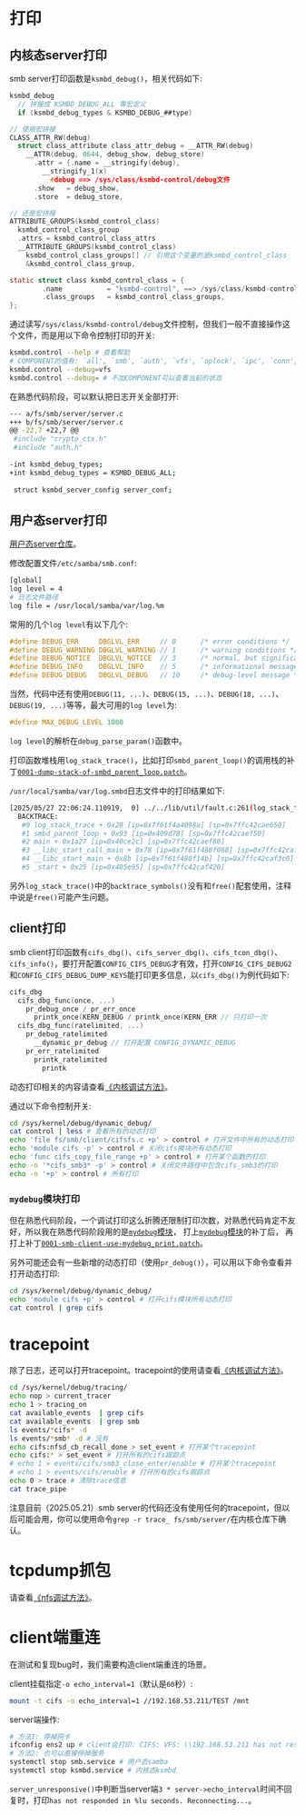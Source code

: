 # 打印

## 内核态server打印

smb server打印函数是`ksmbd_debug()`，相关代码如下:
```c
ksmbd_debug
  // 拼接成 KSMBD_DEBUG_ALL 等宏定义
  if (ksmbd_debug_types & KSMBD_DEBUG_##type)

// 使用宏拼接
CLASS_ATTR_RW(debug)
  struct class_attribute class_attr_debug = __ATTR_RW(debug)
    __ATTR(debug, 0644, debug_show, debug_store)
      .attr = {.name = __stringify(debug),
        __stringify_1(x)
          #debug ==> /sys/class/ksmbd-control/debug文件
      .show   = debug_show,
      .store  = debug_store,

// 还是宏拼接
ATTRIBUTE_GROUPS(ksmbd_control_class)
  ksmbd_control_class_group
  .attrs = ksmbd_control_class_attrs
  __ATTRIBUTE_GROUPS(ksmbd_control_class)
    ksmbd_control_class_groups[] // 引用这个变量的是ksmbd_control_class
    &ksmbd_control_class_group,

static struct class ksmbd_control_class = {
        .name           = "ksmbd-control", ==> /sys/class/ksmbd-control/目录
        .class_groups   = ksmbd_control_class_groups,
};
```

通过读写`/sys/class/ksmbd-control/debug`文件控制，但我们一般不直接操作这个文件，而是用以下命令控制打印的开关:
```sh
ksmbd.control --help # 查看帮助
# COMPONENT的值有: `all', `smb', `auth', `vfs', `oplock', `ipc', `conn', or `rdma'
ksmbd.control --debug=vfs
ksmbd.control --debug= # 不加COMPONENT可以查看当前的状态
```

在熟悉代码阶段，可以默认把日志开关全部打开:
```sh
--- a/fs/smb/server/server.c
+++ b/fs/smb/server/server.c
@@ -22,7 +22,7 @@
 #include "crypto_ctx.h"
 #include "auth.h"
 
-int ksmbd_debug_types;
+int ksmbd_debug_types = KSMBD_DEBUG_ALL;
 
 struct ksmbd_server_config server_conf;
```

## 用户态server打印

[用户态server仓库](https://gitlab.com/samba-team/samba)。

修改配置文件`/etc/samba/smb.conf`:
```sh
[global]
log level = 4
# 日志文件路径
log file = /usr/local/samba/var/log.%m
```

常用的几个`log level`有以下几个:
```c
#define DEBUG_ERR     DBGLVL_ERR     // 0      /* error conditions */
#define DEBUG_WARNING DBGLVL_WARNING // 1      /* warning conditions */
#define DEBUG_NOTICE  DBGLVL_NOTICE  // 3      /* normal, but significant, condition */
#define DEBUG_INFO    DBGLVL_INFO    // 5      /* informational message */
#define DEBUG_DEBUG   DBGLVL_DEBUG   // 10     /* debug-level message */
```

当然，代码中还有使用`DEBUG(11, ...)`、`DEBUG(15, ...)`、`DEBUG(18, ...)`、`DEBUG(19, ...)`等等，最大可用的`log level`为:
```c
#define MAX_DEBUG_LEVEL 1000
```

`log level`的解析在`debug_parse_param()`函数中。

打印函数堆栈用`log_stack_trace()`，比如打印`smbd_parent_loop()`的调用栈的补丁[`0001-dump-stack-of-smbd_parent_loop.patch`](https://gitee.com/chenxiaosonggitee/blog/blob/master/course/smb/src/0001-dump-stack-of-smbd_parent_loop.patch)。

`/usr/local/samba/var/log.smbd`日志文件中的打印结果如下:
```sh
[2025/05/27 22:06:24.110919,  0] ../../lib/util/fault.c:261(log_stack_trace)
  BACKTRACE:
   #0 log_stack_trace + 0x28 [ip=0x7f61f4a4098a] [sp=0x7ffc42cae650]
   #1 smbd_parent_loop + 0x93 [ip=0x409d78] [sp=0x7ffc42caef50]
   #2 main + 0x1a27 [ip=0x40ce2c] [sp=0x7ffc42caef80]
   #3 __libc_start_call_main + 0x78 [ip=0x7f61f480f088] [sp=0x7ffc42caf320]
   #4 __libc_start_main + 0x8b [ip=0x7f61f480f14b] [sp=0x7ffc42caf3c0]
   #5 _start + 0x25 [ip=0x405e95] [sp=0x7ffc42caf420]
```

另外`log_stack_trace()`中的`backtrace_symbols()`没有和`free()`配套使用，注释中说是`free()`可能产生问题。

## client打印

smb client打印函数有`cifs_dbg()`、`cifs_server_dbg()`、`cifs_tcon_dbg()`、`cifs_info()`，要打开配置`CONFIG_CIFS_DEBUG`才有效，打开`CONFIG_CIFS_DEBUG2`和`CONFIG_CIFS_DEBUG_DUMP_KEYS`能打印更多信息，以`cifs_dbg()`为例代码如下:
```c
cifs_dbg
  cifs_dbg_func(once, ...)
    pr_debug_once / pr_err_once
      printk_once(KERN_DEBUG / printk_once(KERN_ERR // 只打印一次
  cifs_dbg_func(ratelimited, ...)
    pr_debug_ratelimited
      __dynamic_pr_debug // 打开配置 CONFIG_DYNAMIC_DEBUG
    pr_err_ratelimited
      printk_ratelimited
        printk
```

动态打印相关的内容请查看[《内核调试方法》](https://chenxiaosong.com/course/kernel/debug.html#dynamic_print)。

通过以下命令控制开关:
```sh
cd /sys/kernel/debug/dynamic_debug/
cat control | less # 查看所有的动态打印
echo 'file fs/smb/client/cifsfs.c +p' > control # 打开文件中所有的动态打印
echo 'module cifs -p' > control # 关闭cifs模块所有动态打印
echo 'func cifs_copy_file_range +p' > control # 打开某个函数的打印
echo -n '*cifs_smb3* -p' > control # 关闭文件路径中包含cifs_smb3的打印
echo -n '+p' > control # 所有打印
```

### `mydebug`模块打印

但在熟悉代码阶段，一个调试打印这么折腾还限制打印次数，对熟悉代码肯定不友好，所以我在熟悉代码阶段用的是[`mydebug`模块](https://chenxiaosong.com/course/kernel/debug.html#mydebug)，
打上[`mydebug`模块](https://chenxiaosong.com/course/kernel/debug.html#mydebug)的补丁后，
再打上补丁[`0001-smb-client-use-mydebug_print.patch`](https://gitee.com/chenxiaosonggitee/blog/blob/master/course/smb/src/0001-smb-client-use-mydebug_print.patch)。

另外可能还会有一些新增的动态打印（使用`pr_debug()`），可以用以下命令查看并打开动态打印:
```sh
cd /sys/kernel/debug/dynamic_debug/
echo 'module cifs +p' > control # 打开cifs模块所有动态打印
cat control | grep cifs
```

# tracepoint

除了日志，还可以打开tracepoint。tracepoint的使用请查看[《内核调试方法》](https://chenxiaosong.com/course/kernel/debug.html#tracepoint)。

```sh
cd /sys/kernel/debug/tracing/
echo nop > current_tracer
echo 1 > tracing_on
cat available_events  | grep cifs
cat available_events  | grep smb
ls events/*cifs* -d
ls events/*smb* -d # 没有
echo cifs:nfsd_cb_recall_done > set_event # 打开某个tracepoint
echo cifs:* > set_event # 打开所有的cifs跟踪点
# echo 1 > events/cifs/smb3_close_enter/enable # 打开某个tracepoint
# echo 1 > events/cifs/enable # 打开所有的cifs跟踪点
echo 0 > trace # 清除trace信息
cat trace_pipe
```

注意目前（2025.05.21）smb server的代码还没有使用任何的tracepoint，但以后可能会用，你可以使用命令`grep -r trace_ fs/smb/server/`在内核仓库下确认。

# tcpdump抓包

请查看[《nfs调试方法》](https://chenxiaosong.com/course/nfs/debug.html#tcpdump)。

# client端重连

在测试和复现bug时，我们需要构造client端重连的场景。

client挂载指定`-o echo_interval=1`（默认是`60`秒）:
```sh
mount -t cifs -o echo_interval=1 //192.168.53.211/TEST /mnt
```

server端操作:
```sh
# 方法1: 停掉网卡
ifconfig ens2 up # client会打印: CIFS: VFS: \\192.168.53.211 has not responded in 3 seconds. Reconnecting...
# 方法2: 也可以直接停掉服务
systemctl stop smb.service # 用户态samba
systemctl stop ksmbd.service # 内核态ksmbd
```

`server_unresponsive()`中判断当server端`3 * server->echo_interval`时间不回复时，打印`has not responded in %lu seconds. Reconnecting...`。

